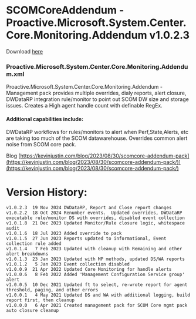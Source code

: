 # SCOMCoreAddendum - Proactive.Microsoft.System.Center.Core.Monitoring.Addendum v1.0.2.3

Download [here](https://github.com/theKevinJustin/SCOMCoreAddendum/blob/main/Microsoft.Windows.Server.DNS.Monitoring.Addendum.xml)

### Proactive.Microsoft.System.Center.Core.Monitoring.Addendum.xml
Proactive.Microsoft.System.Center.Core.Monitoring.Addendum - Management pack provides multiple overrides, dialy reports, alert closure, DWDataRP integration rule/monitor to point out SCOM DW size and storage issues.  Creates a High agent handle count with definable RegEx.

#### Additional capabilities include:
DWDataRP workflows for rules/monitors to alert when Perf,State,Alerts, etc are taking too much of the SCOM datawarehouse.
Overrides common alert noise from SCOM core pack.


Blog [https://kevinjustin.com/blog/2023/08/30/scomcore-addendum-pack](https://kevinjustin.com/blog/2023/08/30/scomcore-addendum-pack/)](https://kevinjustin.com/blog/2023/08/30/scomcore-addendum-pack/)

# Version History:
```
v1.0.2.3  19 Nov 2024 DWDataRP, Report and Close report changes
v1.0.2.2  18 Oct 2024 Renumber events.  Updated overrides, DWDataRP executable rule/monitor DS with overrides, disabled event collection
v1.0.1.8  21 Dec 2023 Updated Monitor/Rule closure logic, whitespace audit
v1.0.1.6  18 Jul 2023 Added override to pack
v1.0.1.5  27 Jun 2023 Reports updated to informational, Event collection rule added
v1.0.1.4   7 Feb 2023 Updated with cleanup with Remaining and other alert breakdowns
v1.0.1.3  23 Jan 2023 Updated with MP methods, updated DS/WA reports
v1.0.1.2   5 Jan 2023 Event collection disabled
v1.0.0.9  21 Apr 2022 Updated Core Monitoring for handle alerts
v1.0.0.6   8 Feb 2022 Added 'Management Configuration Service group' alert
v1.0.0.5  10 Dec 2021 Updated ft to select, re-wrote report for agent threshold, paging, and other errors
v1.0.0.1   4 May 2021 Updated DS and WA with additional logging, build report first, then cleanup
v1.0.0.0   6 Apr 2021 Created management pack for SCOM Core mgmt pack auto closure cleanup
